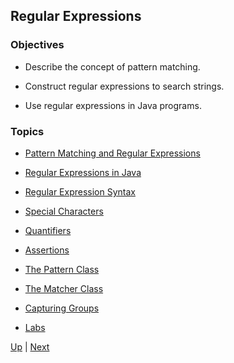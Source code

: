 ## Regular Expressions

### Objectives

* Describe the concept of pattern matching.

* Construct regular expressions to search strings.

* Use regular expressions in Java programs.

### Topics

*  [Pattern Matching and Regular Expressions](PatternMatchingandRegularExpressions.md)

*  [Regular Expressions in Java](RegularExpressionsinJava.md)

*  [Regular Expression Syntax](RegularExpressionSyntax.md)

*  [Special Characters](SpecialCharacters.md)

*  [Quantifiers](Quantifiers.md)

*  [Assertions](Assertions.md)

*  [The Pattern Class](ThePatternClass.md)

*  [The Matcher Class](TheMatcherClass.md)

*  [Capturing Groups](CapturingGroups.md)

*  [Labs](Labs.md)

[Up](../README.md) | [Next](PatternMatchingandRegularExpressions.md)

